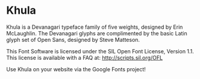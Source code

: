 Khula
=====

Khula is a Devanagari typeface family of five weights, designed by Erin McLaughlin. The Devanagari glyphs are complimented by the basic Latin glyph set of Open Sans, designed by Steve Matteson.

This Font Software is licensed under the SIL Open Font License, Version 1.1. This license is available with a FAQ at: http://scripts.sil.org/OFL

Use Khula on your website via the Google Fonts project!
